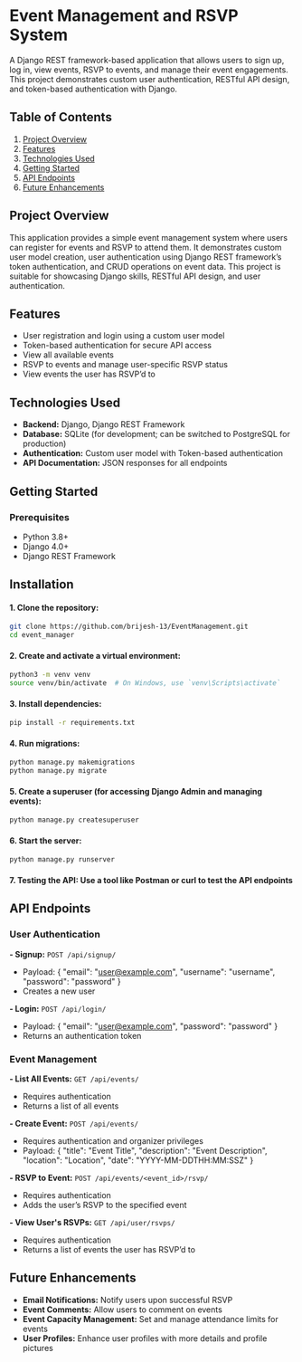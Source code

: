 # Event Management and RSVP System
A Django REST framework-based application that allows users to sign up, log in, view events, RSVP to events, and manage their event engagements. This project demonstrates custom user authentication, RESTful API design, and token-based authentication with Django.

## Table of Contents

1. [Project Overview](#project-overview)
2. [Features](#features)
3. [Technologies Used](#technologies-used)
4. [Getting Started](#getting-started)
5. [API Endpoints](#api-endpoints)
6. [Future Enhancements](#future-enhancements)

## Project Overview
This application provides a simple event management system where users can register for events and RSVP to attend them. It demonstrates custom user model creation, user authentication using Django REST framework’s token authentication, and CRUD operations on event data. This project is suitable for showcasing Django skills, RESTful API design, and user authentication.
## Features
- User registration and login using a custom user model
- Token-based authentication for secure API access
- View all available events
- RSVP to events and manage user-specific RSVP status
- View events the user has RSVP’d to

## Technologies Used
- **Backend:** Django, Django REST Framework
- **Database:** SQLite (for development; can be switched to PostgreSQL for production)
- **Authentication:** Custom user model with Token-based authentication
- **API Documentation:** JSON responses for all endpoints

## Getting Started
### Prerequisites
- Python 3.8+
- Django 4.0+
- Django REST Framework

## Installation
#### 1. Clone the repository:
```bash
git clone https://github.com/brijesh-13/EventManagement.git
cd event_manager
```

#### 2. Create and activate a virtual environment:
```bash
python3 -m venv venv
source venv/bin/activate  # On Windows, use `venv\Scripts\activate`
```

#### 3. Install dependencies:
```bash
pip install -r requirements.txt
```

#### 4. Run migrations:
```bash
python manage.py makemigrations
python manage.py migrate
```

#### 5. Create a superuser (for accessing Django Admin and managing events):
```bash
python manage.py createsuperuser
```

#### 6. Start the server:
```bash
python manage.py runserver
```

#### 7. Testing the API: Use a tool like Postman or curl to test the API endpoints


## API Endpoints
### User Authentication
**- Signup:** ```POST /api/signup/```
- Payload: { "email": "user@example.com", "username": "username", "password": "password" }
- Creates a new user

**- Login:** ```POST /api/login/```
- Payload: { "email": "user@example.com", "password": "password" }
- Returns an authentication token

### Event Management
**- List All Events:** ```GET /api/events/```
- Requires authentication
- Returns a list of all events

**- Create Event:** ```POST /api/events/```
- Requires authentication and organizer privileges
- Payload: { "title": "Event Title", "description": "Event Description", "location": "Location", "date": "YYYY-MM-DDTHH:MM:SSZ" }

**- RSVP to Event:** ```POST /api/events/<event_id>/rsvp/```
- Requires authentication
- Adds the user’s RSVP to the specified event

**- View User's RSVPs:** ```GET /api/user/rsvps/```
- Requires authentication
- Returns a list of events the user has RSVP’d to

## Future Enhancements
- **Email Notifications:** Notify users upon successful RSVP
- **Event Comments:** Allow users to comment on events
- **Event Capacity Management:** Set and manage attendance limits for events
- **User Profiles:** Enhance user profiles with more details and profile pictures
